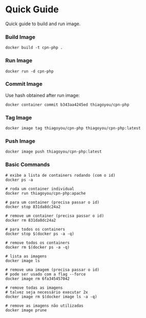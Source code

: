 # Quick Guide
Quick guide to build and run image.

### Build Image

```
docker build -t cpn-php .
```

### Run Image

```
docker run -d cpn-php
```

### Commit Image

Use hash obtained after run image:

```
docker container commit b343aa4245ed thiagoyou/cpn-php
```

### Tag Image

```
docker image tag thiagoyou/cpn-php thiagoyou/cpn-php:latest
```

### Push Image

```
docker image push thiagoyou/cpn-php:latest
```

### Basic Commands
```
# exibe a lista de containers rodando (com o id)
docker ps -a

# roda um container individual
docker run thiagoyou/cpn-php:apache

# para um container (precisa passar o id)
docker stop 831da8dc24a2

# remove um container (precisa passar o id)
docker rm 831da8dc24a2

# para todos os containers
docker stop $(docker ps -a -q)

# remove todos os containers
docker rm $(docker ps -a -q)

# lista as imagens
docker image ls

# remove uma imagem (precisa passar o id)
# pode ser usado com a flag --force
docker image rm 6fa345457042

# remove todas as imagens
# talvez seja necessário executar 2x
docker image rm $(docker image ls -a -q)

# remove as imagens não utilizadas
docker image prune
```
